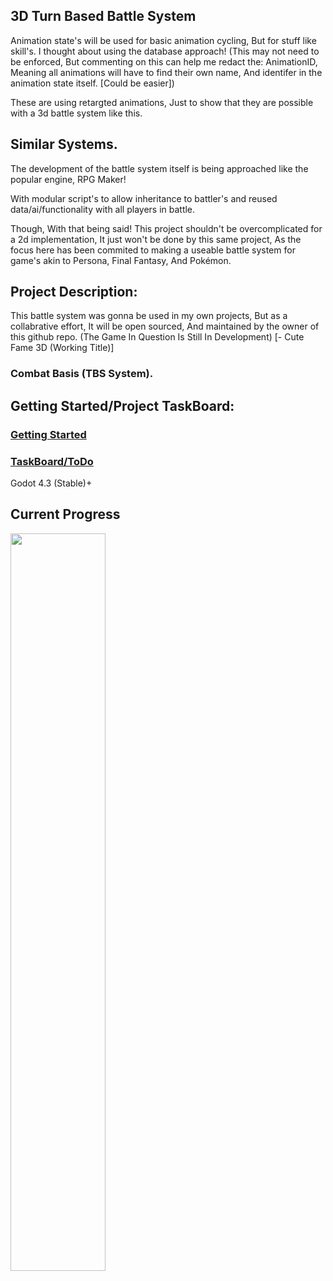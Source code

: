 ## 3D Turn Based Battle System

Animation state's will be used for basic animation cycling, But for stuff like skill's. I thought about using the database approach! (This may not need to be enforced, But commenting on this can help me redact the: AnimationID, Meaning all animations will have to find their own name, And identifer in the animation state itself. [Could be easier])




These are using retargted animations, Just to show that they are possible with a 3d battle system like this.

## Similar Systems. 

The development of the battle system itself is being approached like the popular engine, RPG Maker!

With modular script's to allow inheritance to battler's and reused data/ai/functionality with all players in battle.

Though, With that being said! This project shouldn't be overcomplicated for a 2d implementation, It just won't be done by this same project, As the focus here has been commited to making a useable battle system for game's akin to Persona, Final Fantasy, And Pokémon.

## Project Description:
This battle system was gonna be used in my own projects, But as a collabrative effort, It will be open sourced, And maintained by the owner of this github repo. (The Game In Question Is Still In Development) [- Cute Fame 3D (Working Title)]

### Combat Basis (TBS System).

## Getting Started/Project TaskBoard:

### [Getting Started](https://github.com/Cute-Fame-Studio/3D-TurnBasedCombat/blob/3a52040dce2baa93689853395029f7fb2f1c978d/gettingstarted.md)
### [TaskBoard/ToDo](https://github.com/orgs/Cute-Fame-Studio/projects/2)

Godot 4.3 (Stable)+

## Current Progress
<img src="https://github.com/user-attachments/assets/df5e2b88-03ee-42b5-90db-7724e2879f78" width=55% height=55%>
